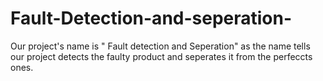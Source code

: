 # Fault-Detection-and-seperation-
Our project's name is " Fault detection and Seperation" as the name tells our project detects the faulty product and seperates it from the perfeccts ones.
